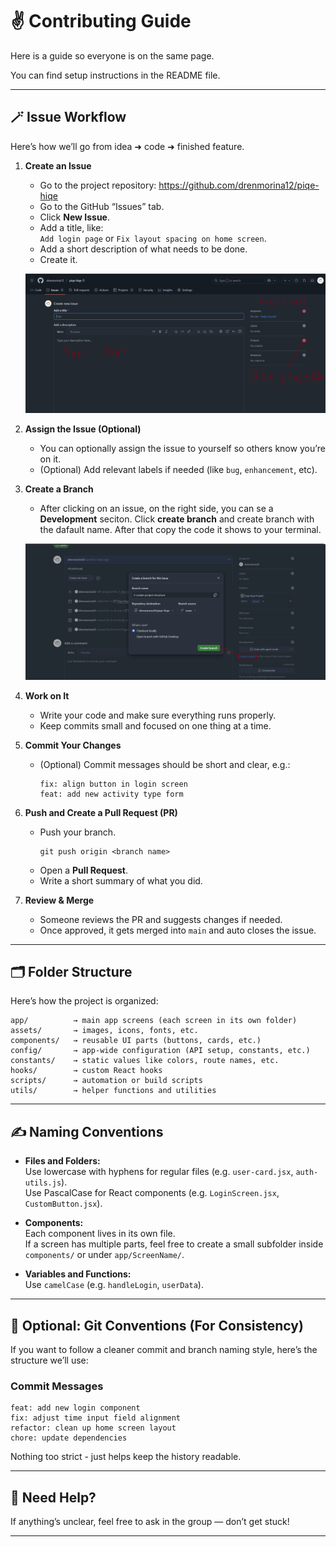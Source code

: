 # ✌️ Contributing Guide

Here is a guide so everyone is on the same page.

You can find setup instructions in the README file.

---

## 🪄 Issue Workflow

Here’s how we’ll go from idea ➜ code ➜ finished feature.

1. **Create an Issue**
   - Go to the project repository: https://github.com/drenmorina12/piqe-hiqe
   - Go to the GitHub “Issues” tab.
   - Click **New Issue**.
   - Add a title, like:  
     `Add login page` or `Fix layout spacing on home screen`.
   - Add a short description of what needs to be done.
   - Create it.

   ![Llapa llapa](assets/images/readme/readme1.png)

2. **Assign the Issue (Optional)**
   - You can optionally assign the issue to yourself so others know you’re on it.
   - (Optional) Add relevant labels if needed (like `bug`, `enhancement`, etc).

3. **Create a Branch**
   - After clicking on an issue, on the right side, you can se a **Development** seciton. Click **create branch** and create branch with the dafault name. After that copy the code it shows to your terminal.

   ![Llapa llapa 2](assets/images/readme/readme2.png)

4. **Work on It**
   - Write your code and make sure everything runs properly.
   - Keep commits small and focused on one thing at a time.

5. **Commit Your Changes**
   - (Optional) Commit messages should be short and clear, e.g.:
     ```
     fix: align button in login screen
     feat: add new activity type form
     ```

6. **Push and Create a Pull Request (PR)**
   - Push your branch.
     ```
     git push origin <branch name>
     ```
   - Open a **Pull Request**.
   - Write a short summary of what you did.

7. **Review & Merge**
   - Someone reviews the PR and suggests changes if needed.
   - Once approved, it gets merged into `main` and auto closes the issue.

---

## 🗂️ Folder Structure

Here’s how the project is organized:

```
app/          → main app screens (each screen in its own folder)
assets/       → images, icons, fonts, etc.
components/   → reusable UI parts (buttons, cards, etc.)
config/       → app-wide configuration (API setup, constants, etc.)
constants/    → static values like colors, route names, etc.
hooks/        → custom React hooks
scripts/      → automation or build scripts
utils/        → helper functions and utilities
```

---

## ✍️ Naming Conventions

- **Files and Folders:**  
  Use lowercase with hyphens for regular files (e.g. `user-card.jsx`, `auth-utils.js`).  
  Use PascalCase for React components (e.g. `LoginScreen.jsx`, `CustomButton.jsx`).

- **Components:**  
  Each component lives in its own file.  
  If a screen has multiple parts, feel free to create a small subfolder inside `components/` or under `app/ScreenName/`.

- **Variables and Functions:**  
  Use `camelCase` (e.g. `handleLogin`, `userData`).

---

## 🧩 Optional: Git Conventions (For Consistency)

If you want to follow a cleaner commit and branch naming style, here’s the structure we’ll use:

### Commit Messages

```
feat: add new login component
fix: adjust time input field alignment
refactor: clean up home screen layout
chore: update dependencies
```

Nothing too strict - just helps keep the history readable.

---

## 💬 Need Help?

If anything’s unclear, feel free to ask in the group — don’t get stuck!

---
